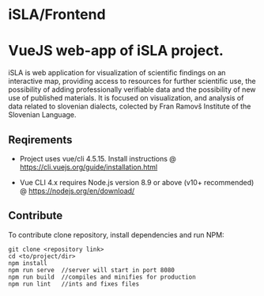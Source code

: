 # iSLA/Frontend

# VueJS web-app of iSLA project. 

iSLA is web application for visualization of scientific findings on an interactive map, providing access to resources for further scientific use, the possibility of adding professionally verifiable data and the possibility of new use of published materials. It is focused on visualization, and analysis of data related to slovenian dialects, colected by Fran Ramovš Institute of the Slovenian Language.

## Reqirements

- Project uses vue/cli 4.5.15. Install instructions @ https://cli.vuejs.org/guide/installation.html

- Vue CLI 4.x requires Node.js version 8.9 or above (v10+ recommended) @ https://nodejs.org/en/download/


## Contribute

To contribute clone repository, install dependencies and run NPM:
```
git clone <repository link>
cd <to/project/dir>
npm install
npm run serve  //server will start in port 8080 
npm run build  //compiles and minifies for production
npm run lint   //ints and fixes files
```
